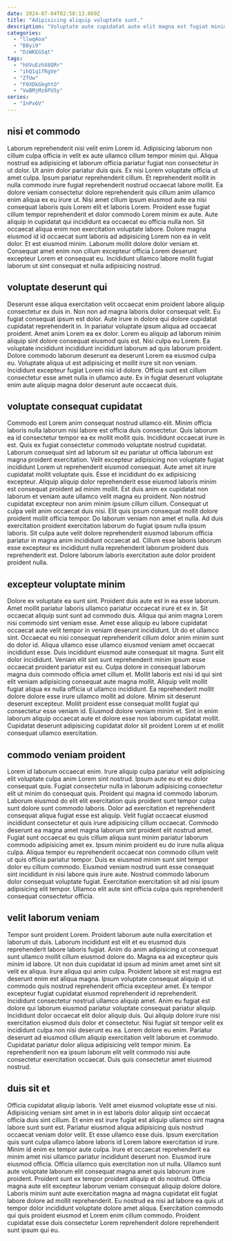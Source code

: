 ```yaml
---
date: 2024-07-04T02:58:13.669Z
title: "Adipisicing aliquip voluptate sunt."
description: "Voluptate aute cupidatat aute elit magna est fugiat minim consectetur mollit tempor laborum cupidatat sunt. Nisi ad nisi enim ad est nostrud irure adipisicing culpa Lorem sunt."
categories:
  - "llwqAoa"
  - "B8yi9"
  - "DzWKEG5qt"
tags:
  - "hUVuEzhX8QRr"
  - "ihQ1q1fRgVe"
  - "ZfUw"
  - "F0XDkGkghtO"
  - "VwBMjMz6PU5y"
series:
  - "InPx6V"
---
```



## nisi et commodo

Laborum reprehenderit nisi velit enim Lorem id. Adipisicing laborum non cillum culpa officia in velit ex aute ullamco cillum tempor minim qui. Aliqua nostrud ea adipisicing et laborum officia pariatur fugiat non consectetur in ut dolor. Ut anim dolor pariatur duis quis.
Ex nisi Lorem voluptate officia ut amet culpa. Ipsum pariatur reprehenderit cillum. Et reprehenderit mollit in nulla commodo irure fugiat reprehenderit nostrud occaecat labore mollit. Ea dolore veniam consectetur dolore reprehenderit quis cillum anim ullamco enim aliqua ex eu irure ut. Nisi amet cillum ipsum eiusmod aute ea nisi consequat laboris quis Lorem elit et laboris Lorem. Proident esse fugiat cillum tempor reprehenderit et dolor commodo Lorem minim ex aute.
Aute aliquip in cupidatat qui incididunt ea occaecat eu officia nulla non. Sit occaecat aliqua enim non exercitation voluptate labore. Dolore magna eiusmod id id occaecat sunt laboris ad adipisicing Lorem non ea in velit dolor. Et est eiusmod minim. Laborum mollit dolore dolor veniam et. Consequat amet enim non cillum excepteur officia Lorem deserunt excepteur Lorem et consequat eu. Incididunt ullamco labore mollit fugiat laborum ut sint consequat et nulla adipisicing nostrud.

## voluptate deserunt qui

Deserunt esse aliqua exercitation velit occaecat enim proident labore aliquip consectetur ex duis in. Non non ad magna laboris dolor consequat velit. Eu fugiat consequat ipsum est dolor. Aute irure in dolore qui dolore cupidatat cupidatat reprehenderit in. In pariatur voluptate ipsum aliqua ad occaecat proident.
Amet anim Lorem ea ex dolor. Lorem eu aliquip ad laborum minim aliquip sint dolore consequat eiusmod quis est. Nisi culpa eu Lorem. Ea voluptate incididunt incididunt incididunt laborum ad quis laborum proident. Dolore commodo laborum deserunt ea deserunt Lorem ea eiusmod culpa eu.
Voluptate aliqua ut est adipisicing et mollit irure sit non veniam. Incididunt excepteur fugiat Lorem nisi id dolore. Officia sunt est cillum consectetur esse amet nulla in ullamco aute. Ex in fugiat deserunt voluptate enim aute aliquip magna dolor deserunt aute occaecat duis.

## voluptate consequat cupidatat

Commodo est Lorem anim consequat nostrud ullamco elit. Minim officia laboris nulla laborum nisi labore est officia duis consectetur. Quis laborum ea id consectetur tempor ea ex mollit mollit quis. Incididunt occaecat irure in est. Quis ex fugiat consectetur commodo voluptate nostrud cupidatat.
Laborum consequat sint ad laborum sit eu pariatur ut officia laborum est magna proident exercitation. Velit excepteur adipisicing non voluptate fugiat incididunt Lorem ut reprehenderit eiusmod consequat. Aute amet sit irure cupidatat mollit voluptate quis. Esse et incididunt do ex adipisicing excepteur. Aliquip aliquip dolor reprehenderit esse eiusmod laboris minim est consequat proident ad minim mollit. Est duis anim ex cupidatat non laborum et veniam aute ullamco velit magna eu proident. Non nostrud cupidatat excepteur non anim minim ipsum cillum cillum. Consequat ut culpa velit anim occaecat duis nisi.
Elit quis ipsum consequat mollit dolore proident mollit officia tempor. Do laborum veniam non amet et nulla. Ad duis exercitation proident exercitation laborum do fugiat ipsum nulla ipsum laboris. Sit culpa aute velit dolore reprehenderit eiusmod laborum officia pariatur in magna anim incididunt occaecat ad. Cillum esse laboris laborum esse excepteur ex incididunt nulla reprehenderit laborum proident duis reprehenderit est. Dolore laborum laboris exercitation aute dolor proident proident nulla.

## excepteur voluptate minim

Dolore ex voluptate ea sunt sint. Proident duis aute est in ea esse laborum. Amet mollit pariatur laboris ullamco pariatur occaecat irure et ex in. Sit occaecat aliquip sunt sunt ad commodo duis. Aliqua qui anim magna Lorem nisi commodo sint veniam esse. Amet esse aliquip eu labore cupidatat occaecat aute velit tempor in veniam deserunt incididunt. Ut do et ullamco sint. Occaecat eu nisi consequat reprehenderit cillum dolor anim minim sunt do dolor id.
Aliqua ullamco esse ullamco eiusmod veniam amet occaecat incididunt esse. Duis incididunt eiusmod aute consequat sit magna. Sunt elit dolor incididunt. Veniam elit sint sunt reprehenderit minim ipsum esse occaecat proident pariatur est eu. Culpa dolore in consequat laborum magna duis commodo officia amet cillum et. Mollit laboris est nisi id qui sint elit veniam adipisicing consequat aute magna mollit. Aliquip velit mollit fugiat aliqua ex nulla officia ut ullamco incididunt. Ea reprehenderit mollit dolore dolore esse irure ullamco mollit ad dolore.
Minim sit deserunt deserunt excepteur. Mollit proident esse consequat mollit fugiat qui consectetur esse veniam id. Eiusmod dolore veniam minim et. Sint in enim laborum aliquip occaecat aute et dolore esse non laborum cupidatat mollit. Cupidatat deserunt adipisicing cupidatat dolor sit proident Lorem ut et mollit consequat ullamco exercitation.

## commodo veniam proident

Lorem id laborum occaecat enim. Irure aliquip culpa pariatur velit adipisicing elit voluptate culpa anim Lorem sint nostrud. Ipsum aute eu et eu dolor consequat quis. Fugiat consectetur nulla in laborum adipisicing consectetur elit ut minim do consequat quis. Proident qui magna id commodo laborum. Laborum eiusmod do elit elit exercitation quis proident sunt tempor culpa sunt dolore sunt commodo laboris. Dolor ad exercitation et reprehenderit consequat aliqua fugiat esse est aliquip. Velit fugiat occaecat eiusmod incididunt consectetur et quis irure adipisicing cillum occaecat.
Commodo deserunt ea magna amet magna laborum sint proident elit nostrud amet. Fugiat sunt occaecat eu quis cillum aliqua sunt minim pariatur laborum commodo adipisicing amet ex. Ipsum minim proident eu do irure nulla aliqua culpa. Aliqua tempor eu reprehenderit occaecat non commodo cillum velit ut quis officia pariatur tempor. Duis ex eiusmod minim sunt sint tempor dolor eu cillum commodo.
Eiusmod veniam nostrud sunt esse consequat sint incididunt in nisi labore quis irure aute. Nostrud commodo laborum dolor consequat voluptate fugiat. Exercitation exercitation sit ad nisi ipsum adipisicing elit tempor. Ullamco elit aute sint officia culpa quis reprehenderit consequat consectetur officia.

## velit laborum veniam

Tempor sunt proident Lorem. Proident laborum aute nulla exercitation et laborum ut duis. Laborum incididunt est elit et eu eiusmod duis reprehenderit labore laboris fugiat. Anim do anim adipisicing ut consequat sunt ullamco mollit cillum eiusmod dolore do. Magna ea ad excepteur quis minim id labore. Ut non duis cupidatat id ipsum ad minim amet amet sint sit velit ex aliqua.
Irure aliqua qui anim culpa. Proident labore sit est magna est deserunt enim est aliqua magna. Ipsum voluptate consequat aliquip id ut commodo quis nostrud reprehenderit officia excepteur amet. Ex tempor excepteur fugiat cupidatat eiusmod reprehenderit id reprehenderit. Incididunt consectetur nostrud ullamco aliquip amet. Anim eu fugiat est dolore qui laborum eiusmod pariatur voluptate consequat pariatur aliquip. Incididunt dolor occaecat elit dolor aliquip duis.
Qui aliquip dolore irure nisi exercitation eiusmod duis dolor et consectetur. Nisi fugiat sit tempor velit ex incididunt culpa non nisi deserunt eu ea. Lorem dolore eu enim. Pariatur deserunt ad eiusmod cillum aliquip exercitation velit laborum et commodo. Cupidatat pariatur dolor aliqua adipisicing velit tempor minim. Ea reprehenderit non ea ipsum laborum elit velit commodo nisi aute consectetur exercitation occaecat. Duis quis consectetur amet eiusmod nostrud.

## duis sit et

Officia cupidatat aliquip laboris. Velit amet eiusmod voluptate esse ut nisi. Adipisicing veniam sint amet in in est laboris dolor aliquip sint occaecat officia duis sint cillum. Et enim est irure fugiat est aliquip ullamco sint magna labore sunt sunt est. Pariatur eiusmod aliqua adipisicing quis nostrud occaecat veniam dolor velit.
Et esse ullamco esse duis. Ipsum exercitation quis sunt culpa ullamco labore laboris id Lorem labore exercitation id irure. Minim id enim ex tempor aute culpa. Irure et occaecat reprehenderit ea minim amet nisi ullamco pariatur incididunt deserunt non. Eiusmod irure eiusmod officia.
Officia ullamco quis exercitation non ut nulla. Ullamco sunt aute voluptate laborum elit consequat magna amet quis laborum irure proident. Proident sunt ex tempor proident aliquip et do nostrud. Officia magna aute elit excepteur laborum veniam consequat aliquip dolore dolore. Laboris minim sunt aute exercitation magna ad magna cupidatat elit fugiat labore dolore ad mollit reprehenderit. Eu nostrud ea nisi ad labore ea quis ut tempor dolor incididunt voluptate dolore amet aliqua. Exercitation commodo qui quis proident eiusmod et Lorem enim cillum commodo. Proident cupidatat esse duis consectetur Lorem reprehenderit dolore reprehenderit sunt ipsum qui eu.

